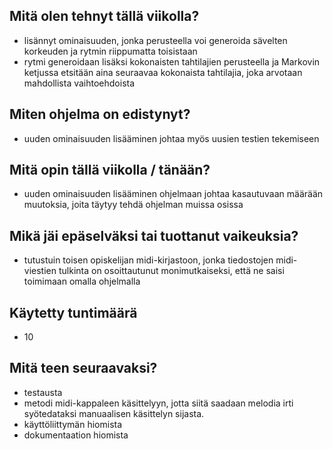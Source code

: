## Mitä olen tehnyt tällä viikolla?
- lisännyt ominaisuuden, jonka perusteella voi generoida sävelten korkeuden ja rytmin riippumatta toisistaan
- rytmi generoidaan lisäksi kokonaisten tahtilajien perusteella ja Markovin ketjussa etsitään aina seuraavaa kokonaista tahtilajia, joka arvotaan mahdollista vaihtoehdoista


## Miten ohjelma on edistynyt?
- uuden ominaisuuden lisääminen johtaa myös uusien testien tekemiseen

## Mitä opin tällä viikolla / tänään?
- uuden ominaisuuden lisääminen ohjelmaan johtaa kasautuvaan määrään muutoksia, joita täytyy tehdä ohjelman muissa osissa

## Mikä jäi epäselväksi tai tuottanut vaikeuksia?
- tutustuin toisen opiskelijan midi-kirjastoon, jonka tiedostojen midi-viestien tulkinta on osoittautunut monimutkaiseksi, että ne saisi toimimaan omalla ohjelmalla

## Käytetty tuntimäärä
- 10

## Mitä teen seuraavaksi?
- testausta
- metodi midi-kappaleen käsittelyyn, jotta siitä saadaan melodia irti syötedataksi manuaalisen käsittelyn sijasta.
- käyttöliittymän hiomista
- dokumentaation hiomista